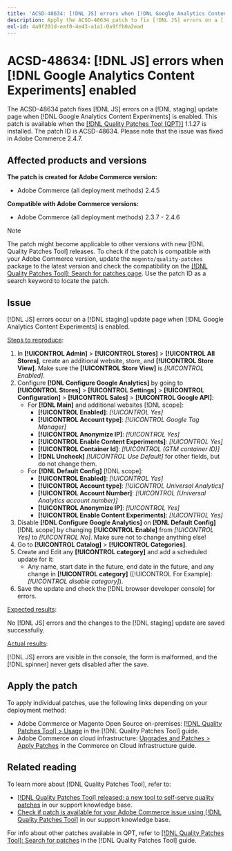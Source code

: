 ```yaml
---
title: 'ACSD-48634: [!DNL JS] errors when [!DNL Google Analytics Content Experiments] enabled'
description: Apply the ACSD-48634 patch to fix [!DNL JS] errors on a [!DNL staging] update page when [!DNL Google Analytics Content Experiments] is enabled.
exl-id: 4a9f201d-eaf0-4e43-a1a1-0a9ffb0a2ead
---
```

# ACSD-48634: [!DNL JS] errors when [!DNL Google Analytics Content Experiments] enabled

The ACSD-48634 patch fixes [!DNL JS] errors on a [!DNL staging] update page when [!DNL Google Analytics Content Experiments] is enabled. This patch is available when the [[!DNL Quality Patches Tool (QPT)]](/help/announcements/adobe-commerce-announcements/magento-quality-patches-released-new-tool-to-self-serve-quality-patches.md) 1.1.27 is installed. The patch ID is ACSD-48634. Please note that the issue was fixed in Adobe Commerce 2.4.7.

## Affected products and versions

**The patch is created for Adobe Commerce version:**

* Adobe Commerce (all deployment methods) 2.4.5

**Compatible with Adobe Commerce versions:**

* Adobe Commerce (all deployment methods) 2.3.7 - 2.4.6

>[!NOTE]
>
>The patch might become applicable to other versions with new [!DNL Quality Patches Tool] releases. To check if the patch is compatible with your Adobe Commerce version, update the `magento/quality-patches` package to the latest version and check the compatibility on the [[!DNL Quality Patches Tool]: Search for patches page](https://experienceleague.adobe.com/tools/commerce-quality-patches/index.html). Use the patch ID as a search keyword to locate the patch.

## Issue

[!DNL JS] errors occur on a [!DNL staging] update page when [!DNL Google Analytics Content Experiments] is enabled.

<u>Steps to reproduce</u>:

1. In **[!UICONTROL Admin]** > **[!UICONTROL Stores]** > **[!UICONTROL All Stores]**, create an additional website, store, and **[!UICONTROL Store View]**. Make sure the **[!UICONTROL Store View]** is *[!UICONTROL Enabled]*.
1. Configure **[!DNL Configure Google Analytics]** by going to **[!UICONTROL Stores]** > **[!UICONTROL Settings]** > **[!UICONTROL Configuration]** > **[!UICONTROL Sales]** > **[!UICONTROL Google API]**:
    * For **[!DNL Main]** and additional websites [!DNL scope]:
        * **[!UICONTROL Enabled]**: *[!UICONTROL Yes]*
        * **[!UICONTROL Account type]**: *[!UICONTROL Google Tag Manager]*
        * **[!UICONTROL Anonymize IP]**: *[!UICONTROL Yes]*
        * **[!UICONTROL Enable Content Experiments]**: *[!UICONTROL Yes]*
        * **[!UICONTROL Container Id]**: *[!UICONTROL (GTM container ID)]*
        * **[!DNL Uncheck]** *[!UICONTROL Use Default]* for other fields, but do not change them.
     * For **[!DNL Default Config]** [!DNL scope]:
         * **[!UICONTROL Enabled]**: *[!UICONTROL Yes]*
         * **[!UICONTROL Account type]**: *[!UICONTROL Universal Analytics]*
         * **[!UICONTROL Account Number]**: *[!UICONTROL (Universal Analytics account number)]*
         * **[!UICONTROL Anonymize IP]**: *[!UICONTROL Yes]*
         * **[!UICONTROL Enable Content Experiments]**: *[!UICONTROL Yes]*
1. Disable **[!DNL Configure Google Analytics]** on **[!DNL Default Config]** [!DNL scope] by changing **[!UICONTROL Enable]** from *[!UICONTROL Yes]* to *[!UICONTROL No]*. Make sure not to change anything else!
1. Go to **[!UICONTROL Catalog]** > **[!UICONTROL Categories]**.
1. Create and Edit any **[!UICONTROL category]** and add a scheduled update for it:
    * Any name, start date in the future, end date in the future, and any change in **[!UICONTROL category]** ([!UICONTROL For Example]: *[!UICONTROL disable category]*).
1. Save the update and check the [!DNL browser developer console] for errors.

<u>Expected results</u>:

No [!DNL JS] errors and the changes to the [!DNL staging] update are saved successfully.

<u>Actual results</u>:

[!DNL JS] errors are visible in the console, the form is malformed, and the [!DNL spinner] never gets disabled after the save.

## Apply the patch

To apply individual patches, use the following links depending on your deployment method:

* Adobe Commerce or Magento Open Source on-premises: [[!DNL Quality Patches Tool] > Usage](https://experienceleague.adobe.com/docs/commerce-operations/tools/quality-patches-tool/usage.html) in the [!DNL Quality Patches Tool] guide.
* Adobe Commerce on cloud infrastructure: [Upgrades and Patches > Apply Patches](https://experienceleague.adobe.com/docs/commerce-cloud-service/user-guide/develop/upgrade/apply-patches.html) in the Commerce on Cloud Infrastructure guide.

## Related reading

To learn more about [!DNL Quality Patches Tool], refer to:

* [[!DNL Quality Patches Tool] released: a new tool to self-serve quality patches](/help/announcements/adobe-commerce-announcements/magento-quality-patches-released-new-tool-to-self-serve-quality-patches.md) in our support knowledge base.
* [Check if patch is available for your Adobe Commerce issue using [!DNL Quality Patches Tool]](/help/support-tools/patches-available-in-qpt-tool/check-patch-for-magento-issue-with-magento-quality-patches.md) in our support knowledge base.

For info about other patches available in QPT, refer to [[!DNL Quality Patches Tool]: Search for patches](https://experienceleague.adobe.com/tools/commerce-quality-patches/index.html) in the [!DNL Quality Patches Tool] guide.
